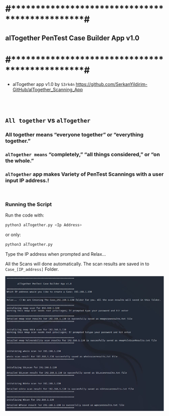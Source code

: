 
# #***********************************************#

##  alTogether PenTest Case Builder App v1.0

# #***********************************************#

- alTogether app v1.0 by `S3rk4n`  https://github.com/SerkanYildirim-GitHub/alTogether_Scanning_App

<br>
<br>

## `All together` vs `alTogether`

### All together means “everyone together” or “everything together.”

### `alTogether means` “completely,” “all things considered,” or “on the whole.”   

### `alTogether` app makes Variety of PenTest Scannings with a user input IP address.! 

<br>

### Running the Script

Run the code with:
~~~ bash 
python3 alTogether.py <Ip Address> 
~~~ 
or only: 
~~~ bash 
python3 alTogether.py 
~~~ 
Type the IP address when prompted and Relax... 

All the Scans will done automatically. The scan results are saved in to `Case_[IP_address]` Folder.
  
![Capture.jpg)](./Capture.JPG)

  
 


